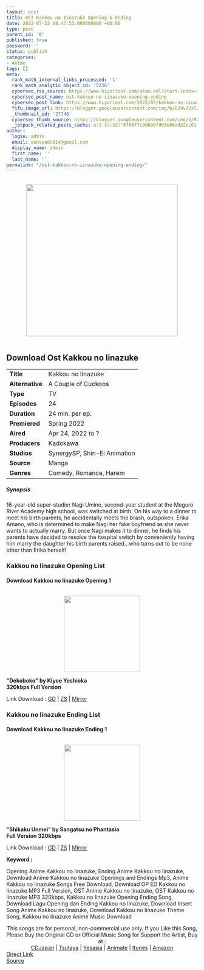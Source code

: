 ```yaml
---
layout: post
title: OST Kakkou no Iinazuke Opening & Ending
date: 2022-07-23 08:47:53.000000000 +00:00
type: post
parent_id: '0'
published: true
password: ''
status: publish
categories:
- Anime
tags: []
meta:
  rank_math_internal_links_processed: '1'
  rank_math_analytic_object_id: '5236'
  cyberseo_rss_source: https://www.hiyoriost.com/atom.xml?start-index=1
  cyberseo_post_name: ost-kakkou-no-iinazuke-opening-ending
  cyberseo_post_link: https://www.hiyoriost.com/2022/05/kakkou-no-iinazuke-opening-ending.html
  fifu_image_url: https://blogger.googleusercontent.com/img/b/R29vZ2xl/AVvXsEg9cNu1prfMTK6OFM7G-yjsSmaFRSfjHz-4l2SPjbhtTsewcT4I3xGkeuzSL_J8q5YB8ZgxS7RQM_6f1giJnjsMD_zz1roS94xokb023qDwHDoU4iNbzcbSuLm1Ip9LCD17Nag7ccKHessk9Wc_yY9eNE3OCvYgKDIOp6PbqyAV8d6nYS0ekvf8F7eA/s400/bx132052-3gDTi19HyW6E.png
  _thumbnail_id: '27748'
  cyberseo_thumb_source: https://blogger.googleusercontent.com/img/b/R29vZ2xl/AVvXsEg9cNu1prfMTK6OFM7G-yjsSmaFRSfjHz-4l2SPjbhtTsewcT4I3xGkeuzSL_J8q5YB8ZgxS7RQM_6f1giJnjsMD_zz1roS94xokb023qDwHDoU4iNbzcbSuLm1Ip9LCD17Nag7ccKHessk9Wc_yY9eNE3OCvYgKDIOp6PbqyAV8d6nYS0ekvf8F7eA/s400/bx132052-3gDTi19HyW6E.png
  _jetpack_related_posts_cache: a:1:{s:32:"8f6677c9d6b0f903e98ad32ec61f8deb";a:2:{s:7:"expires";i:1663119126;s:7:"payload";a:3:{i:0;a:1:{s:2:"id";i:28055;}i:1;a:1:{s:2:"id";i:28057;}i:2;a:1:{s:2:"id";i:27751;}}}}
author:
  login: admin
  email: senseads014@gmail.com
  display_name: admin
  first_name: ''
  last_name: ''
permalink: "/ost-kakkou-no-iinazuke-opening-ending/"
---
```

<div class="separator" style="clear: both;"><a href="https://blogger.googleusercontent.com/img/b/R29vZ2xl/AVvXsEg9cNu1prfMTK6OFM7G-yjsSmaFRSfjHz-4l2SPjbhtTsewcT4I3xGkeuzSL_J8q5YB8ZgxS7RQM_6f1giJnjsMD_zz1roS94xokb023qDwHDoU4iNbzcbSuLm1Ip9LCD17Nag7ccKHessk9Wc_yY9eNE3OCvYgKDIOp6PbqyAV8d6nYS0ekvf8F7eA/s656/bx132052-3gDTi19HyW6E.png" style="display: block; padding: 1em 0; text-align: center; "><img alt border="0" data-original-height="656" data-original-width="460" height="400" src="{{ site.baseurl }}/assets/2022/07/bx132052-3gDTi19HyW6E.png" /></a></div>
<div class="judulanime">
<h2>Download Ost Kakkou no Iinazuke</h2>
</div>
<div class="info2" id="Info">
<table>
<tbody>
<tr>
<td class="tablex"><b>Title </b></td>
<td>Kakkou no Iinazuke</td>
</tr>
<tr>
<td class="tablex"><b>Alternative </b></td>
<td>A Couple of Cuckoos</td>
</tr>
<tr>
<td class="tablex"><b>Type </b></td>
<td>TV</td>
</tr>
<tr>
<td class="tablex"><b>Episodes </b></td>
<td>24</td>
</tr>
<tr>
<td class="tablex"><b>Duration </b></td>
<td>24 min. per ep.</td>
</tr>
<tr>
<td class="tablex"><b>Premiered </b></td>
<td>Spring 2022</td>
</tr>
<tr>
<td class="tablex"><b>Aired </b></td>
<td>Apr 24, 2022 to ?</td>
</tr>
<tr>
<td class="tablex"><b>Producers </b></td>
<td>Kadokawa</td>
</tr>
<tr>
<td class="tablex"><b>Studios </b></td>
<td>SynergySP, Shin-Ei Animation</td>
</tr>
<tr>
<td class="tablex"><b>Source </b></td>
<td>Manga</td>
</tr>
<tr>
<td class="tablex"><b>Genres </b></td>
<td>Comedy, Romance, Harem</td>
</tr>
</tbody>
</table>
</div>
<div class="sinopsis">
<h5>Synopsis</h5>
</div>
<div class="deskripsi">
<p>16-year-old super-studier Nagi Umino, second-year student at the Meguro River Academy high school, was switched at birth. On his way to a dinner to meet his birth parents, he accidentally meets the brash, outspoken, Erika Amano, who is determined to make Nagi her fake boyfriend as she never wants to actually marry. But once Nagi makes it to dinner, he finds his parents have decided to resolve the hospital switch by conveniently having him marry the daughter his birth parents raised...who turns out to be none other than Erika herself!</p>
</div>
<div class="listz">
<h3>Kakkou no Iinazuke Opening List</h3>
</div>
<div class="listz2">
<div class="listz1">
<h4>Download Kakkou no Iinazuke Opening 1</h4>
</div>
<div class="listz2">
<div class="separator" style="clear: both;"><a href="https://blogger.googleusercontent.com/img/b/R29vZ2xl/AVvXsEj6nayCxvhwMQyS5QzOhbq5GloKnkEaQvTqFOWDSel4ltvyB29nA8joxEn69zuJU92hfRtoFuEU0R76vepK7aaRUslSCWKg90feiDRRDDJGPxOtnhCoG4sBsVp8uy1-d-nuHJIfKbQq_XX30cC1R6Mh5qM-1nJjhmg4UE6_ZASE14ZsS-KCaVdfaWia/s1500/cover%20%2885%29.jpg" style="display: block; padding: 1em 0; text-align: center; "><img alt border="0" data-original-height="1330" data-original-width="1500" src="{{ site.baseurl }}/assets/2022/07/cover%20%2885%29.jpg" width="200" /></a></div>
</div>
<div class="listz2"><b>"Dekoboko" by Kiyoe Yoshioka<br />320kbps Full Version</b>
<p>Link Download : <a href="https://drive.google.com/file/d/1bfPBOzViMUbHX3vrxVgFCL6jtfrWlj0Y/view?usp=drivesdk" rel="nofollow noopener" target="_blank">GD</a> | <a href="https://www38.zippyshare.com/v/5VfUzzr7/file.html" rel="nofollow noopener" target="_blank">ZS</a> | <a href="https://mir.cr/XXRFSSCA" rel="nofollow noopener" target="_blank">Mirror</a></p>
</div>
</div>
<div class="listz">
<h3>Kakkou no Iinazuke Ending List</h3>
</div>
<div class="listz2">
<div class="listz1">
<h4>Download Kakkou no Iinazuke Ending 1</h4>
</div>
<div class="listz2">
<div class="separator" style="clear: both;"><a href="https://blogger.googleusercontent.com/img/b/R29vZ2xl/AVvXsEgDKw_EeT8ta5N-cHiq6iHp6UJ7U__2CQ83xxYGYYL1ELCbSGDRNeLI9WSKQH6R_q5cggJs6scDep-_MS5f17XuvjE20iYoGoKtn346vEEFq31Ff-tAXRXVPQO9SpYUgPIfI-yozq3chp-o3rW6llKnevRNfJmE_u9VimVtt7u1Paz9-FXuvBgdBo_H/s600/cover%20-%202022-05-10T173522.228.jpg" style="display: block; padding: 1em 0; text-align: center; "><img alt border="0" data-original-height="600" data-original-width="600" src="{{ site.baseurl }}/assets/2022/07/cover%20-%202022-05-10T173522.228.jpg" width="200" /></a></div>
</div>
<div class="listz2"><b>"Shikaku Unmei" by Sangatsu no Phantasia<br />Full Version 320kbps</b>
<p>Link Download : <a href="https://drive.google.com/file/d/1ogfVJ9TsBt8M8EjbzlKwwh3HH856yJPu/view?usp=drivesdk" rel="nofollow noopener" target="_blank">GD</a> | <a href="https://www11.zippyshare.com/v/QWqMbXAs/file.html" rel="nofollow noopener" target="_blank">ZS</a> | <a href="https://mir.cr/1U9DIMIY" rel="nofollow noopener" target="_blank">Mirror</a></p>
</div>
</div>
<p><b>Keyword : </b>
<div class="tagser">Opening Anime Kakkou no Iinazuke, Ending Anime Kakkou no Iinazuke, Download Anime Kakkou no Iinazuke Openings and Endings Mp3, Anime Kakkou no Iinazuke Songs Free Download, Download OP ED Kakkou no Iinazuke MP3 Full Version, OST Anime Kakkou no Iinazuke, OST Kakkou no Iinazuke MP3 320kbps, Kakkou no Iinazuke Opening Ending Song, Download Lagu Opening dan Ending Kakkou no Iinazuke, Download Insert Song Anime Kakkou no Iinazuke, Download Kakkou no Iinazuke Theme Song, Kakkou no Iinazuke Anime Music Download</div>
<p> 
<div class="buycd" align="center">This songs are for personal, non-commercial use only. If you Like this Song, Please Buy the Original CD or Official Music Song for Support the Artist, Buy at : <br /><a href="https://www.cdjapan.co.jp/" target="_blank" rel="noopener">CDJapan</a> | <a href="https://shop.tsutaya.co.jp/" target="_blank" rel="noopener">Tsutaya</a> | <a href="https://www.yesasia.com/" target="_blank" rel="noopener">Yesasia</a> | <a href="https://www.animate-onlineshop.jp/" target="_blank" rel="noopener">Animate</a> | <a href="https://www.apple.com/jp/itunes" target="_blank" rel="noopener">Itunes</a> | <a href="https://amazon.co.jp/" target="_blank" rel="noopener">Amazon</a>
</div>
<link rel="stylesheet" href="https://cdnjs.cloudflare.com/ajax/libs/font-awesome/4.7.0/css/font-awesome.min.css" />
<div class="divbtn"> <a href="https://handymansurrender.com/fihup8buzv?key=94550f7ce39444073321dde3b8782f97" class="btn"><i class="fa fa-download"></i> Direct Link</a> <br /><a href="https://www.hiyoriost.com/2022/05/kakkou-no-iinazuke-opening-ending.html">Source</a> </div>

